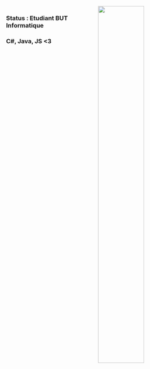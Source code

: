 <img width="50%" align="right" src="https://github-readme-stats.vercel.app/api/top-langs/?username=tomsnx&layout=compact">

### Status : Etudiant BUT Informatique
### C#, Java, JS <3
